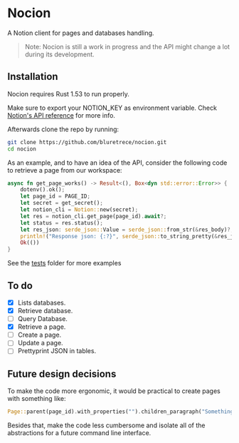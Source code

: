 # Nocion
A Notion client for pages and databases handling.
> Note: Nocion is still a work in progress and the API might change a lot during its development.

## Installation

Nocion requires Rust 1.53 to run properly.

Make sure to export your NOTION_KEY as environment variable. Check [Notion's API reference](https://developers.notion.com/docs/getting-started) for more info.

Afterwards clone the repo by running:

```sh
git clone https://github.com/bluretrece/nocion.git
cd nocion
```
As an example, and to have an idea of the API, consider the following code to retrieve a page from our workspace:
```rust
async fn get_page_works() -> Result<(), Box<dyn std::error::Error>> {
    dotenv().ok();
    let page_id = PAGE_ID;
    let secret = get_secret();
    let notion_cli = Notion::new(secret);
    let res = notion_cli.get_page(page_id).await?;
    let status = res.status();
    let res_json: serde_json::Value = serde_json::from_str(&res_body)?;
    println!("Response json: {:?}", serde_json::to_string_pretty(&res_json));
    Ok(())
}
```
See the [tests](https://github.com/bluretrece/nocion/blob/main/tests/notion_test.rs) folder for more examples

## To do
- [x] Lists databases.
- [x] Retrieve database.
- [ ] Query Database.
- [x] Retrieve a page.
- [ ] Create a page.
- [ ] Update a page.
- [ ] Prettyprint JSON in tables.

## Future design decisions
To make the code more ergonomic, it would be practical to create pages with something like:
```rust
Page::parent(page_id).with_properties("").children_paragraph("Something something something...");
```
Besides that, make the code less cumbersome and isolate all of the abstractions for a future command line interface.
